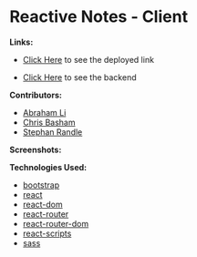 # Reactive Notes - Client

**Links:**

-   [Click Here]() to see the deployed link

-   [Click Here](https://github.com/jiahangli99/express-notes) to see the backend

**Contributors:**

-   [Abraham Li](https://github.com/jiahangli99)
-   [Chris Basham](https://github.com/berninup)
-   [Stephan Randle](https://github.com/stephansama)

**Screenshots:**

**Technologies Used:**

-   [bootstrap](https://www.npmjs.com/package/bootstrap)
-   [react](https://www.npmjs.com/package/react)
-   [react-dom](https://www.npmjs.com/package/react-dom)
-   [react-router](https://www.npmjs.com/package/react-router)
-   [react-router-dom](https://www.npmjs.com/package/react-router-dom)
-   [react-scripts](https://www.npmjs.com/package/react-scripts)
-   [sass](https://www.npmjs.com/package/sass)

<div>
    
</div>
